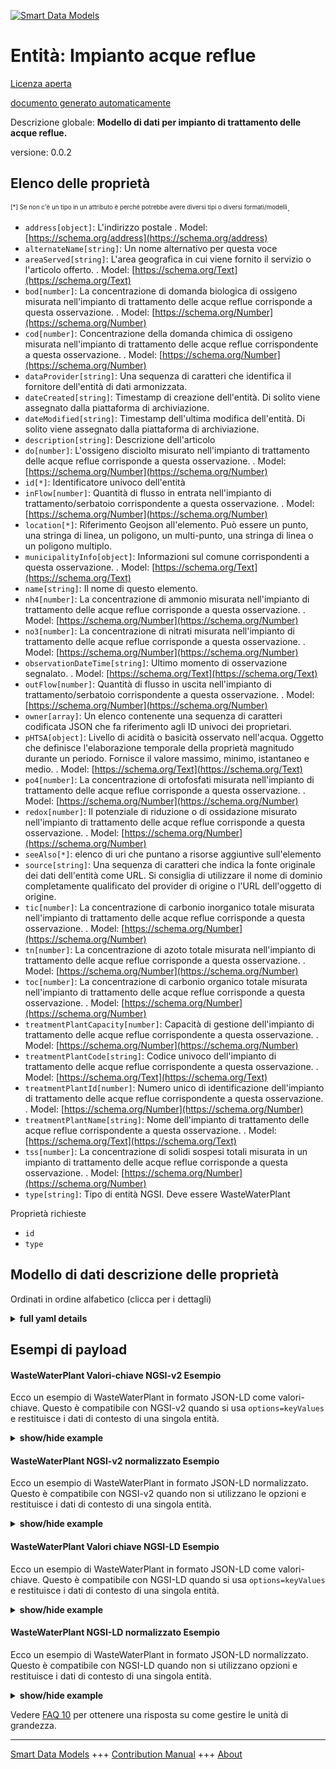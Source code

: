 <!-- 10-Header -->  
[![Smart Data Models](https://smartdatamodels.org/wp-content/uploads/2022/01/SmartDataModels_logo.png "Logo")](https://smartdatamodels.org)  
Entità: Impianto acque reflue  
=============================<!-- /10-Header -->  
<!-- 15-License -->  
[Licenza aperta](https://github.com/smart-data-models//dataModel.WasteWater/blob/master/WasteWaterPlant/LICENSE.md)  
[documento generato automaticamente](https://docs.google.com/presentation/d/e/2PACX-1vTs-Ng5dIAwkg91oTTUdt8ua7woBXhPnwavZ0FxgR8BsAI_Ek3C5q97Nd94HS8KhP-r_quD4H0fgyt3/pub?start=false&loop=false&delayms=3000#slide=id.gb715ace035_0_60)  
<!-- /15-License -->  
<!-- 20-Description -->  
Descrizione globale: **Modello di dati per impianto di trattamento delle acque reflue.**  
versione: 0.0.2  
<!-- /20-Description -->  
<!-- 30-PropertiesList -->  

## Elenco delle proprietà  

<sup><sub>[*] Se non c'è un tipo in un attributo è perché potrebbe avere diversi tipi o diversi formati/modelli</sub></sup>.  
- `address[object]`: L'indirizzo postale  . Model: [https://schema.org/address](https://schema.org/address)- `alternateName[string]`: Un nome alternativo per questa voce  - `areaServed[string]`: L'area geografica in cui viene fornito il servizio o l'articolo offerto.  . Model: [https://schema.org/Text](https://schema.org/Text)- `bod[number]`: La concentrazione di domanda biologica di ossigeno misurata nell'impianto di trattamento delle acque reflue corrisponde a questa osservazione.  . Model: [https://schema.org/Number](https://schema.org/Number)- `cod[number]`: Concentrazione della domanda chimica di ossigeno misurata nell'impianto di trattamento delle acque reflue corrispondente a questa osservazione.  . Model: [https://schema.org/Number](https://schema.org/Number)- `dataProvider[string]`: Una sequenza di caratteri che identifica il fornitore dell'entità di dati armonizzata.  - `dateCreated[string]`: Timestamp di creazione dell'entità. Di solito viene assegnato dalla piattaforma di archiviazione.  - `dateModified[string]`: Timestamp dell'ultima modifica dell'entità. Di solito viene assegnato dalla piattaforma di archiviazione.  - `description[string]`: Descrizione dell'articolo  - `do[number]`: L'ossigeno disciolto misurato nell'impianto di trattamento delle acque reflue corrisponde a questa osservazione.  . Model: [https://schema.org/Number](https://schema.org/Number)- `id[*]`: Identificatore univoco dell'entità  - `inFlow[number]`: Quantità di flusso in entrata nell'impianto di trattamento/serbatoio corrispondente a questa osservazione.  . Model: [https://schema.org/Number](https://schema.org/Number)- `location[*]`: Riferimento Geojson all'elemento. Può essere un punto, una stringa di linea, un poligono, un multi-punto, una stringa di linea o un poligono multiplo.  - `municipalityInfo[object]`: Informazioni sul comune corrispondenti a questa osservazione.  . Model: [https://schema.org/Text](https://schema.org/Text)- `name[string]`: Il nome di questo elemento.  - `nh4[number]`: La concentrazione di ammonio misurata nell'impianto di trattamento delle acque reflue corrisponde a questa osservazione.  . Model: [https://schema.org/Number](https://schema.org/Number)- `no3[number]`: La concentrazione di nitrati misurata nell'impianto di trattamento delle acque reflue corrisponde a questa osservazione.  . Model: [https://schema.org/Number](https://schema.org/Number)- `observationDateTime[string]`: Ultimo momento di osservazione segnalato.  . Model: [https://schema.org/Text](https://schema.org/Text)- `outFlow[number]`: Quantità di flusso in uscita nell'impianto di trattamento/serbatoio corrispondente a questa osservazione.  . Model: [https://schema.org/Number](https://schema.org/Number)- `owner[array]`: Un elenco contenente una sequenza di caratteri codificata JSON che fa riferimento agli ID univoci dei proprietari.  - `pHTSA[object]`: Livello di acidità o basicità osservato nell'acqua. Oggetto che definisce l'elaborazione temporale della proprietà magnitudo durante un periodo. Fornisce il valore massimo, minimo, istantaneo e medio.  . Model: [https://schema.org/Text](https://schema.org/Text)- `po4[number]`: La concentrazione di ortofosfati misurata nell'impianto di trattamento delle acque reflue corrisponde a questa osservazione.  . Model: [https://schema.org/Number](https://schema.org/Number)- `redox[number]`: Il potenziale di riduzione o di ossidazione misurato nell'impianto di trattamento delle acque reflue corrisponde a questa osservazione.  . Model: [https://schema.org/Number](https://schema.org/Number)- `seeAlso[*]`: elenco di uri che puntano a risorse aggiuntive sull'elemento  - `source[string]`: Una sequenza di caratteri che indica la fonte originale dei dati dell'entità come URL. Si consiglia di utilizzare il nome di dominio completamente qualificato del provider di origine o l'URL dell'oggetto di origine.  - `tic[number]`: La concentrazione di carbonio inorganico totale misurata nell'impianto di trattamento delle acque reflue corrisponde a questa osservazione.  . Model: [https://schema.org/Number](https://schema.org/Number)- `tn[number]`: La concentrazione di azoto totale misurata nell'impianto di trattamento delle acque reflue corrisponde a questa osservazione.  . Model: [https://schema.org/Number](https://schema.org/Number)- `toc[number]`: La concentrazione di carbonio organico totale misurata nell'impianto di trattamento delle acque reflue corrisponde a questa osservazione.  . Model: [https://schema.org/Number](https://schema.org/Number)- `treatmentPlantCapacity[number]`: Capacità di gestione dell'impianto di trattamento delle acque reflue corrispondente a questa osservazione.  . Model: [https://schema.org/Number](https://schema.org/Number)- `treatmentPlantCode[string]`: Codice univoco dell'impianto di trattamento delle acque reflue corrispondente a questa osservazione.  . Model: [https://schema.org/Text](https://schema.org/Text)- `treatmentPlantId[number]`: Numero unico di identificazione dell'impianto di trattamento delle acque reflue corrispondente a questa osservazione.  . Model: [https://schema.org/Number](https://schema.org/Number)- `treatmentPlantName[string]`: Nome dell'impianto di trattamento delle acque reflue corrispondente a questa osservazione.  . Model: [https://schema.org/Text](https://schema.org/Text)- `tss[number]`: La concentrazione di solidi sospesi totali misurata in un impianto di trattamento delle acque reflue corrisponde a questa osservazione.  . Model: [https://schema.org/Number](https://schema.org/Number)- `type[string]`: Tipo di entità NGSI. Deve essere WasteWaterPlant  <!-- /30-PropertiesList -->  
<!-- 35-RequiredProperties -->  
Proprietà richieste  
- `id`  - `type`  <!-- /35-RequiredProperties -->  
<!-- 40-RequiredProperties -->  
<!-- /40-RequiredProperties -->  
<!-- 50-DataModelHeader -->  
## Modello di dati descrizione delle proprietà  
Ordinati in ordine alfabetico (clicca per i dettagli)  
<!-- /50-DataModelHeader -->  
<!-- 60-ModelYaml -->  
<details><summary><strong>full yaml details</strong></summary>    
```yaml  
WasteWaterPlant:    
  description: 'Data model for waste water treatment plant.'    
  properties:    
    address:    
      description: 'The mailing address'    
      properties:    
        addressCountry:    
          description: 'Property. The country. For example, Spain. Model:''https://schema.org/addressCountry'''    
          type: string    
        addressLocality:    
          description: 'Property. The locality in which the street address is, and which is in the region. Model:''https://schema.org/addressLocality'''    
          type: string    
        addressRegion:    
          description: 'Property. The region in which the locality is, and which is in the country. Model:''https://schema.org/addressRegion'''    
          type: string    
        postOfficeBoxNumber:    
          description: 'Property. The post office box number for PO box addresses. For example, 03578. Model:''https://schema.org/postOfficeBoxNumber'''    
          type: string    
        postalCode:    
          description: 'Property. The postal code. For example, 24004. Model:''https://schema.org/https://schema.org/postalCode'''    
          type: string    
        streetAddress:    
          description: 'Property. The street address. Model:''https://schema.org/streetAddress'''    
          type: string    
      type: object    
      x-ngsi:    
        model: https://schema.org/address    
        type: Property    
    alternateName:    
      description: 'An alternative name for this item'    
      type: string    
      x-ngsi:    
        type: Property    
    areaServed:    
      description: 'The geographic area where a service or offered item is provided'    
      type: string    
      x-ngsi:    
        model: https://schema.org/Text    
        type: Property    
    bod:    
      description: 'Biological Oxygen Demand concentration measured in the waste-water treatment plant corresponding to this observation.'    
      type: number    
      x-ngsi:    
        model: https://schema.org/Number    
        type: Property    
    cod:    
      description: 'Chemical Oxygen Demand concentration measured in the waste-water treatment plant corresponding to this observation.'    
      type: number    
      x-ngsi:    
        model: https://schema.org/Number    
        type: Property    
    dataProvider:    
      description: 'A sequence of characters identifying the provider of the harmonised data entity.'    
      type: string    
      x-ngsi:    
        type: Property    
    dateCreated:    
      description: 'Entity creation timestamp. This will usually be allocated by the storage platform.'    
      format: date-time    
      type: string    
      x-ngsi:    
        type: Property    
    dateModified:    
      description: 'Timestamp of the last modification of the entity. This will usually be allocated by the storage platform.'    
      format: date-time    
      type: string    
      x-ngsi:    
        type: Property    
    description:    
      description: 'A description of this item'    
      type: string    
      x-ngsi:    
        type: Property    
    do:    
      description: 'Dissolved oxygen measured in the waste-water treatment plant corresponding to this observation.'    
      type: number    
      x-ngsi:    
        model: https://schema.org/Number    
        type: Property    
    id:    
      anyOf: &wastewaterplant_-_properties_-_owner_-_items_-_anyof    
        - description: 'Property. Identifier format of any NGSI entity'    
          maxLength: 256    
          minLength: 1    
          pattern: ^[\w\-\.\{\}\$\+\*\[\]`|~^@!,:\\]+$    
          type: string    
        - description: 'Property. Identifier format of any NGSI entity'    
          format: uri    
          type: string    
      description: 'Unique identifier of the entity'    
      x-ngsi:    
        type: Property    
    inFlow:    
      description: 'In-flow amount into the treatment plant/reservoir corresponding to this observation.'    
      type: number    
      x-ngsi:    
        model: https://schema.org/Number    
        type: Property    
    location:    
      description: 'Geojson reference to the item. It can be Point, LineString, Polygon, MultiPoint, MultiLineString or MultiPolygon'    
      oneOf:    
        - description: 'GeoProperty. Geojson reference to the item. Point'    
          properties:    
            bbox:    
              items:    
                type: number    
              minItems: 4    
              type: array    
            coordinates:    
              items:    
                type: number    
              minItems: 2    
              type: array    
            type:    
              enum:    
                - Point    
              type: string    
          required:    
            - type    
            - coordinates    
          title: 'GeoJSON Point'    
          type: object    
        - description: 'GeoProperty. Geojson reference to the item. LineString'    
          properties:    
            bbox:    
              items:    
                type: number    
              minItems: 4    
              type: array    
            coordinates:    
              items:    
                items:    
                  type: number    
                minItems: 2    
                type: array    
              minItems: 2    
              type: array    
            type:    
              enum:    
                - LineString    
              type: string    
          required:    
            - type    
            - coordinates    
          title: 'GeoJSON LineString'    
          type: object    
        - description: 'GeoProperty. Geojson reference to the item. Polygon'    
          properties:    
            bbox:    
              items:    
                type: number    
              minItems: 4    
              type: array    
            coordinates:    
              items:    
                items:    
                  items:    
                    type: number    
                  minItems: 2    
                  type: array    
                minItems: 4    
                type: array    
              type: array    
            type:    
              enum:    
                - Polygon    
              type: string    
          required:    
            - type    
            - coordinates    
          title: 'GeoJSON Polygon'    
          type: object    
        - description: 'GeoProperty. Geojson reference to the item. MultiPoint'    
          properties:    
            bbox:    
              items:    
                type: number    
              minItems: 4    
              type: array    
            coordinates:    
              items:    
                items:    
                  type: number    
                minItems: 2    
                type: array    
              type: array    
            type:    
              enum:    
                - MultiPoint    
              type: string    
          required:    
            - type    
            - coordinates    
          title: 'GeoJSON MultiPoint'    
          type: object    
        - description: 'GeoProperty. Geojson reference to the item. MultiLineString'    
          properties:    
            bbox:    
              items:    
                type: number    
              minItems: 4    
              type: array    
            coordinates:    
              items:    
                items:    
                  items:    
                    type: number    
                  minItems: 2    
                  type: array    
                minItems: 2    
                type: array    
              type: array    
            type:    
              enum:    
                - MultiLineString    
              type: string    
          required:    
            - type    
            - coordinates    
          title: 'GeoJSON MultiLineString'    
          type: object    
        - description: 'GeoProperty. Geojson reference to the item. MultiLineString'    
          properties:    
            bbox:    
              items:    
                type: number    
              minItems: 4    
              type: array    
            coordinates:    
              items:    
                items:    
                  items:    
                    items:    
                      type: number    
                    minItems: 2    
                    type: array    
                  minItems: 4    
                  type: array    
                type: array    
              type: array    
            type:    
              enum:    
                - MultiPolygon    
              type: string    
          required:    
            - type    
            - coordinates    
          title: 'GeoJSON MultiPolygon'    
          type: object    
      x-ngsi:    
        type: GeoProperty    
    municipalityInfo:    
      description: 'Municipality information corresponding to this observation.'    
      properties:    
        cityId:    
          description: 'Property. Model:''https://schema.org/Text''. City Id corresponding to this observation.'    
          type: string    
        cityName:    
          description: 'Property. Model:''https://schema.org/Text''. City name corresponding to this observation'    
          type: string    
        district:    
          description: 'Property. Model:''https://schema.org/Text''. District name corresponding to this observation.'    
          type: string    
        stateName:    
          description: 'Property. Model:''https://schema.org/Text''. Name of the state corresponding to this observation.'    
          type: string    
        ulbName:    
          description: 'Property. Model:''https://schema.org/Text''. Name of the Urban Local Body corresponding to this observation.'    
          type: string    
        wardId:    
          description: 'Property. Model:''https://schema.org/Text''. Ward Id corresponding to this observation.'    
          type: string    
        wardName:    
          description: 'Property. Model:''https://schema.org/Text''. Ward name corresponding to this observation.'    
          type: string    
        wardNum:    
          description: 'Property. Model:''https://schema.org/Number''. Ward number corresponding to this observation.'    
          type: number    
        zoneId:    
          description: 'Property. Model:''https://schema.org/Text''. Zone Id corresponding to this observation.'    
          type: string    
        zoneName:    
          description: 'Property. Model:''https://schema.org/Text''. Zone name corresponding to this observation.'    
          type: string    
      type: object    
      x-ngsi:    
        model: https://schema.org/Text    
        type: Property    
    name:    
      description: 'The name of this item.'    
      type: string    
      x-ngsi:    
        type: Property    
    nh4:    
      description: 'Ammonium concentration measured in the waste-water treatment plant corresponding to this observation.'    
      type: number    
      x-ngsi:    
        model: https://schema.org/Number    
        type: Property    
    no3:    
      description: 'Nitrate concentration measured in waste-water treatment plant corresponding to this observation.'    
      type: number    
      x-ngsi:    
        model: https://schema.org/Number    
        type: Property    
    observationDateTime:    
      description: 'Last reported time of observation.'    
      format: date-time    
      type: string    
      x-ngsi:    
        model: https://schema.org/Text    
        type: Property    
    outFlow:    
      description: 'Out-flow amount into the treatment plant/reservoir corresponding to this observation.'    
      type: number    
      x-ngsi:    
        model: https://schema.org/Number    
        type: Property    
    owner:    
      description: 'A List containing a JSON encoded sequence of characters referencing the unique Ids of the owner(s)'    
      items:    
        anyOf: *wastewaterplant_-_properties_-_owner_-_items_-_anyof    
        description: 'Property. Unique identifier of the entity'    
      type: array    
      x-ngsi:    
        type: Property    
    pHTSA:    
      description: 'Acidity level or basicity level observed in the water. Object defining the temporal processing of the magnitude property during a period. It provides maximum, minimum, instant value and average'    
      properties:    
        avgOverTime:    
          description: 'Property. Model:''https://schema.org/Number''. Describes the average value of a time-series data over a specified duration in past. The duration is specified using another parameter in the value descriptor object related to this value'    
          type: number    
        instValue:    
          description: 'Property. Model:''https://schema.org/Number''. Describes the instantaneous value (associated with the current timestamp) of a time varying quantity.'    
          type: number    
        maxOverTime:    
          description: 'Property. Model:''https://schema.org/Number''. Describes the maximum value of a time-series data over a specified duration in past. The duration is specified using another parameter in the value descriptor object related to this value'    
          type: number    
        minOverTime:    
          description: 'Property. Model:''https://schema.org/Number''. Describes the minimum value of a time-series data over a specified duration in past. The duration is specified using another parameter in the value descriptor object related to this value.'    
          type: number    
      type: object    
      x-ngsi:    
        model: https://schema.org/Text    
        type: Property    
    po4:    
      description: 'Ortho-phosphate concentration measured in the waste-water treatment plant corresponding to this observation.'    
      type: number    
      x-ngsi:    
        model: https://schema.org/Number    
        type: Property    
    redox:    
      description: 'Reduction potential or oxidation measured in waste-water treatment plant corresponding to this observation.'    
      type: number    
      x-ngsi:    
        model: https://schema.org/Number    
        type: Property    
    seeAlso:    
      description: 'list of uri pointing to additional resources about the item'    
      oneOf:    
        - items:    
            format: uri    
            type: string    
          minItems: 1    
          type: array    
        - format: uri    
          type: string    
      x-ngsi:    
        type: Property    
    source:    
      description: 'A sequence of characters giving the original source of the entity data as a URL. Recommended to be the fully qualified domain name of the source provider, or the URL to the source object.'    
      type: string    
      x-ngsi:    
        type: Property    
    tic:    
      description: 'Total Inorganic Carbon concentration measured in the waste-water treatment plant corresponding to this observation.'    
      type: number    
      x-ngsi:    
        model: https://schema.org/Number    
        type: Property    
    tn:    
      description: 'Total Nitrogen concentration measured in waste-water treatment plant corresponding to this observation.'    
      type: number    
      x-ngsi:    
        model: https://schema.org/Number    
        type: Property    
    toc:    
      description: 'Total Organic Carbon concentration measured in the waste-water treatment plant corresponding to this observation.'    
      type: number    
      x-ngsi:    
        model: https://schema.org/Number    
        type: Property    
    treatmentPlantCapacity:    
      description: 'Handling capacity of the waste-water treatment plant corresponding to this observation.'    
      type: number    
      x-ngsi:    
        model: https://schema.org/Number    
        type: Property    
    treatmentPlantCode:    
      description: 'Unique code for the waste-water treatment plant corresponding to this observation.'    
      type: string    
      x-ngsi:    
        model: https://schema.org/Text    
        type: Property    
    treatmentPlantId:    
      description: 'Unique identification number for the waste-water treatment plant corresponding to this observation.'    
      type: number    
      x-ngsi:    
        model: https://schema.org/Number    
        type: Property    
    treatmentPlantName:    
      description: 'Name of the waste-water treatment plant corresponding to this observation.'    
      type: string    
      x-ngsi:    
        model: https://schema.org/Text    
        type: Property    
    tss:    
      description: 'Total suspended solids concentration measured in a waste-water treatment plant corresponding to this observation.'    
      type: number    
      x-ngsi:    
        model: https://schema.org/Number    
        type: Property    
    type:    
      description: 'NGSI entity type. It has to be WasteWaterPlant'    
      enum:    
        - WasteWaterPlant    
      type: string    
      x-ngsi:    
        type: Property    
  required:    
    - id    
    - type    
  type: object    
  x-derived-from: ""    
  x-disclaimer: 'Redistribution and use in source and binary forms, with or without modification, are permitted  provided that the license conditions are met. Copyleft (c) 2021 Contributors to Smart Data Models Program'    
  x-license-url: https://github.com/smart-data-models/dataModel.WasteWater/blob/master/WasteWaterPlant/LICENSE.md    
  x-model-schema: https://smart-data-models.github.io/dataModel.WasteWater/WasteWaterPlant/schema.json    
  x-model-tags: IUDX    
  x-version: 0.0.2    
```  
</details>    
<!-- /60-ModelYaml -->  
<!-- 70-MiddleNotes -->  
<!-- /70-MiddleNotes -->  
<!-- 80-Examples -->  
## Esempi di payload  
#### WasteWaterPlant Valori-chiave NGSI-v2 Esempio  
Ecco un esempio di WasteWaterPlant in formato JSON-LD come valori-chiave. Questo è compatibile con NGSI-v2 quando si usa `options=keyValues` e restituisce i dati di contesto di una singola entità.  
<details><summary><strong>show/hide example</strong></summary>    
```json  
{  
  "id": "uri:ngsi-ld:1234:A43R",  
  "type": "WasteWaterPlant",  
  "no3": 10,  
  "bod": 250,  
  "inFlow": 5,  
  "toc": 0.7,  
  "nh4": 50,  
  "redox": 25,  
  "do": 4,  
  "treatmentPlantId": 7,  
  "outFlow": 6.7,  
  "tss": 2,  
  "treatmentPlantCapacity": 10,  
  "tic": 2,  
  "tn": 9,  
  "po4": 6,  
  "cod": 25,  
  "treatmentPlantName": "A",  
  "treatmentPlantCode": "2",  
  "observationDateTime": "2021-03-11T15:51:02+05:30",  
  "pHTSA": {  
    "avgOverTime": 8,  
    "maxOverTime": 10,  
    "instValue": 6,  
    "minOverTime": 6  
  },  
  "municipalityInfo": {  
    "district": "Bangalore Urban",  
    "ulbName": "BMC",  
    "cityId": "23",  
    "wardId": "23",  
    "stateName": "Karnataka",  
    "cityName": "Bangalore",  
    "zoneName": "South",  
    "wardName": "Bangalore Urban",  
    "zoneId": "2",  
    "wardNum": 4  
  }  
}  
```  
</details>  
#### WasteWaterPlant NGSI-v2 normalizzato Esempio  
Ecco un esempio di WasteWaterPlant in formato JSON-LD normalizzato. Questo è compatibile con NGSI-v2 quando non si utilizzano le opzioni e restituisce i dati di contesto di una singola entità.  
<details><summary><strong>show/hide example</strong></summary>    
```json  
{  
  "id": "uri:ngsi-ld:1234:A43R",  
  "type": "WasteWaterPlant",  
  "no3": {  
    "type": "Number",  
    "value": 10  
  },  
  "bod": {  
    "type": "Number",  
    "value": 250  
  },  
  "inFlow": {  
    "type": "Number",  
    "value": 5  
  },  
  "toc": {  
    "type": "Number",  
    "value": 0.7  
  },  
  "nh4": {  
    "type": "Number",  
    "value": 50  
  },  
  "redox": {  
    "type": "Number",  
    "value": 25  
  },  
  "do": {  
    "type": "Number",  
    "value": 4  
  },  
  "treatmentPlantId": {  
    "type": "Number",  
    "value": 7  
  },  
  "outFlow": {  
    "type": "Number",  
    "value": 6.7  
  },  
  "tss": {  
    "type": "Number",  
    "value": 2  
  },  
  "treatmentPlantCapacity": {  
    "type": "Number",  
    "value": 10  
  },  
  "tic": {  
    "type": "Number",  
    "value": 2  
  },  
  "tn": {  
    "type": "Number",  
    "value": 9  
  },  
  "po4": {  
    "type": "Number",  
    "value": 6  
  },  
  "cod": {  
    "type": "Number",  
    "value": 25  
  },  
  "treatmentPlantName": {  
    "type": "Number",  
    "value": "A"  
  },  
  "treatmentPlantCode": {  
    "type": "Number",  
    "value": "2"  
  },  
  "observationDateTime": {  
    "type": "DateTime",  
    "value": "2021-03-11T15:51:02+05:30"  
  },  
  "pHTSA": {  
    "type": "StructuredValue",  
    "value": {  
      "avgOverTime": 8,  
      "maxOverTime": 10,  
      "instValue": 6,  
      "minOverTime": 6  
    }  
  },  
  "municipalityInfo": {  
    "type": "StructuredValue",  
    "value": {  
      "district": "Bangalore Urban",  
      "ulbName": "BMC",  
      "cityId": "23",  
      "wardId": "23",  
      "stateName": "Karnataka",  
      "cityName": "Bangalore",  
      "zoneName": "South",  
      "wardName": "Bangalore Urban",  
      "zoneId": "2",  
      "wardNum": 4  
    }  
  }  
}  
```  
</details>  
#### WasteWaterPlant Valori chiave NGSI-LD Esempio  
Ecco un esempio di WasteWaterPlant in formato JSON-LD come valori-chiave. Questo è compatibile con NGSI-LD quando si usa `options=keyValues` e restituisce i dati di contesto di una singola entità.  
<details><summary><strong>show/hide example</strong></summary>    
```json  
{  
    "id": "uri:ngsi-ld:1234:A43R",  
    "type": "WasteWaterPlant",  
    "bod": 250,  
    "cod": 25,  
    "do": 4,  
    "inFlow": 5,  
    "municipalityInfo": {  
        "district": "Bangalore Urban",  
        "ulbName": "BMC",  
        "cityId": "23",  
        "wardId": "23",  
        "stateName": "Karnataka",  
        "cityName": "Bangalore",  
        "zoneName": "South",  
        "wardName": "Bangalore Urban",  
        "zoneId": "2",  
        "wardNum": 4  
    },  
    "nh4": 50,  
    "no3": 10,  
    "observationDateTime": "2021-03-11T15:51:02+05:30",  
    "outFlow": 6.7,  
    "pHTSA": {  
        "avgOverTime": 8,  
        "maxOverTime": 10,  
        "instValue": 6,  
        "minOverTime": 6  
    },  
    "po4": 6,  
    "redox": 25,  
    "tic": 2,  
    "tn": 9,  
    "toc": 0.7,  
    "treatmentPlantCapacity": 10,  
    "treatmentPlantCode": "2",  
    "treatmentPlantId": 7,  
    "treatmentPlantName": "A",  
    "tss": 2,  
    "@context": [  
        "iudx:WasteWaterMgmt",  
        "https://raw.githubusercontent.com/smart-data-models/dataModel.WasteWater/master/context.jsonld"  
    ]  
}  
```  
</details>  
#### WasteWaterPlant NGSI-LD normalizzato Esempio  
Ecco un esempio di WasteWaterPlant in formato JSON-LD normalizzato. Questo è compatibile con NGSI-LD quando non si utilizzano opzioni e restituisce i dati di contesto di una singola entità.  
<details><summary><strong>show/hide example</strong></summary>    
```json  
{  
    "id": "uri:ngsi-ld:1234:A43R",  
    "type": "WasteWaterPlant",  
    "bod": {  
        "type": "Property",  
        "value": 250  
    },  
    "cod": {  
        "type": "Property",  
        "value": 25  
    },  
    "do": {  
        "type": "Property",  
        "value": 4  
    },  
    "inFlow": {  
        "type": "Property",  
        "value": 5  
    },  
    "municipalityInfo": {  
        "type": "Property",  
        "value": {  
            "district": "Bangalore Urban",  
            "ulbName": "BMC",  
            "cityId": "23",  
            "wardId": "23",  
            "stateName": "Karnataka",  
            "cityName": "Bangalore",  
            "zoneName": "South",  
            "wardName": "Bangalore Urban",  
            "zoneId": "2",  
            "wardNum": 4  
        }  
    },  
    "nh4": {  
        "type": "Property",  
        "value": 50  
    },  
    "no3": {  
        "type": "Property",  
        "value": 10  
    },  
    "observationDateTime": {  
        "type": "Property",  
        "value": {  
            "@type": "DateTime",  
            "@value": "2021-03-11T15:51:02+05:30"  
        }  
    },  
    "outFlow": {  
        "type": "Property",  
        "value": 6.7  
    },  
    "pHTSA": {  
        "type": "Property",  
        "value": {  
            "avgOverTime": 8,  
            "maxOverTime": 10,  
            "instValue": 6,  
            "minOverTime": 6  
        }  
    },  
    "po4": {  
        "type": "Property",  
        "value": 6  
    },  
    "redox": {  
        "type": "Property",  
        "value": 25  
    },  
    "tic": {  
        "type": "Property",  
        "value": 2  
    },  
    "tn": {  
        "type": "Property",  
        "value": 9  
    },  
    "toc": {  
        "type": "Property",  
        "value": 0.7  
    },  
    "treatmentPlantCapacity": {  
        "type": "Property",  
        "value": 10  
    },  
    "treatmentPlantCode": {  
        "type": "Property",  
        "value": "2"  
    },  
    "treatmentPlantId": {  
        "type": "Property",  
        "value": 7  
    },  
    "treatmentPlantName": {  
        "type": "Property",  
        "value": "A"  
    },  
    "tss": {  
        "type": "Property",  
        "value": 2  
    },  
    "@context": [  
        "iudx:WasteWaterMgmt",  
        "https://raw.githubusercontent.com/smart-data-models/dataModel.WasteWater/master/context.jsonld"  
    ]  
}  
```  
</details><!-- /80-Examples -->  
<!-- 90-FooterNotes -->  
<!-- /90-FooterNotes -->  
<!-- 95-Units -->  
Vedere [FAQ 10](https://smartdatamodels.org/index.php/faqs/) per ottenere una risposta su come gestire le unità di grandezza.  
<!-- /95-Units -->  
<!-- 97-LastFooter -->  
---  
[Smart Data Models](https://smartdatamodels.org) +++ [Contribution Manual](https://bit.ly/contribution_manual) +++ [About](https://bit.ly/Introduction_SDM)<!-- /97-LastFooter -->  
